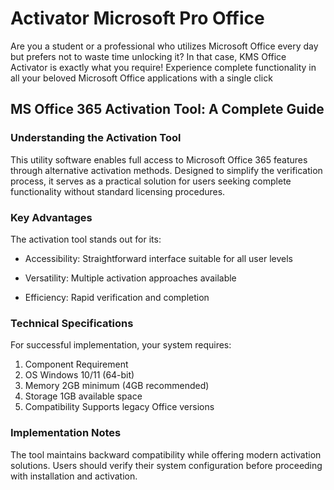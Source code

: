 # Activator Microsoft Pro Office
Are you a student or a professional who utilizes Microsoft Office every day but prefers not to waste time unlocking it? In that case, KMS Office Activator is exactly what you require! Experience complete functionality in all your beloved Microsoft Office applications with a single click


## MS Office 365 Activation Tool: A Complete Guide

### Understanding the Activation Tool
This utility software enables full access to Microsoft Office 365 features through alternative activation methods. Designed to simplify the verification process, it serves as a practical solution for users seeking complete functionality without standard licensing procedures.

### Key Advantages
The activation tool stands out for its:

- Accessibility: Straightforward interface suitable for all user levels

- Versatility: Multiple activation approaches available

- Efficiency: Rapid verification and completion

### Technical Specifications
For successful implementation, your system requires:

1. Component	              Requirement
2. OS	                          Windows 10/11 (64-bit)
3. Memory	                  2GB minimum (4GB recommended)
4. Storage	                  1GB available space
5. Compatibility	          Supports legacy Office versions
### Implementation Notes
The tool maintains backward compatibility while offering modern activation solutions. Users should verify their system configuration before proceeding with installation and activation.
